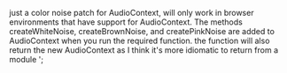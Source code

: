 just a color noise patch for AudioContext, will only work in browser environments that have support for AudioContext.
The methods createWhiteNoise, createBrownNoise, and createPinkNoise are added to AudioContext when you run the required function.
the function will also return the new AudioContext as I think it's more idiomatic to return from a module ';

